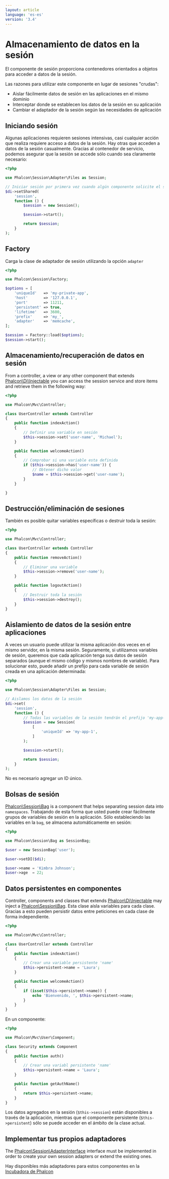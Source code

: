 ```yaml
---
layout: article
language: 'es-es'
version: '3.4'
---
```


<a name='overview'></a>

# Almacenamiento de datos en la sesión

El componente de sesión proporciona contenedores orientados a objetos para acceder a datos de la sesión.

Las razones para utilizar este componente en lugar de sesiones "crudas":

* Aislar fácilmente datos de sesión en las aplicaciones en el mismo dominio
* Interceptar donde se establecen los datos de la sesión en su aplicación
* Cambiar el adaptador de la sesión según las necesidades de aplicación

<a name='start'></a>

## Iniciando sesión

Algunas aplicaciones requieren sesiones intensivas, casi cualquier acción que realiza requiere acceso a datos de la sesión. Hay otras que acceden a datos de la sesión casualmente. Gracias al contenedor de servicio, podemos asegurar que la sesión se accede sólo cuando sea claramente necesario:

```php
<?php

use Phalcon\Session\Adapter\Files as Session;

// Iniciar sesión por primera vez cuando algún componente solicite el servicio de session
$di->setShared(
    'session',
    function () {
        $session = new Session();

        $session->start();

        return $session;
    }
);
```

<a name='start-factory'></a>

## Factory

Carga la clase de adaptador de sesión utilizando la opción `adapter`

```php
<?php

use Phalcon\Session\Factory;

$options = [
    'uniqueId'   => 'my-private-app',
    'host'       => '127.0.0.1',
    'port'       => 11211,
    'persistent' => true,
    'lifetime'   => 3600,
    'prefix'     => 'my_',
    'adapter'    => 'memcache',
];

$session = Factory::load($options);
$session->start();
```

<a name='store'></a>

## Almacenamiento/recuperación de datos en sesión

From a controller, a view or any other component that extends [Phalcon\Di\Injectable](api/Phalcon_Di_Injectable) you can access the session service and store items and retrieve them in the following way:

```php
<?php

use Phalcon\Mvc\Controller;

class UserController extends Controller
{
    public function indexAction()
    {
        // Definir una variable en sesión
        $this->session->set('user-name', 'Michael');
    }

    public function welcomeAction()
    {
        // Comprobar si una variable esta definida
        if ($this->session->has('user-name')) {
            // Obtener dicho valor
            $name = $this->session->get('user-name');
        }
    }

}
```

<a name='remove-destroy'></a>

## Destrucción/eliminación de sesiones

También es posible quitar variables específicas o destruir toda la sesión:

```php
<?php

use Phalcon\Mvc\Controller;

class UserController extends Controller
{
    public function removeAction()
    {
        // Eliminar una variable
        $this->session->remove('user-name');
    }

    public function logoutAction()
    {
        // Destruir toda la sesión
        $this->session->destroy();
    }
}
```

<a name='data-isolation'></a>

## Aislamiento de datos de la sesión entre aplicaciones

A veces un usuario puede utilizar la misma aplicación dos veces en el mismo servidor, en la misma sesión. Seguramente, si utilizamos variables de sesión, queremos que cada aplicación tenga sus datos de sesión separados (aunque el mismo código y mismos nombres de variable). Para solucionar esto, puede añadir un prefijo para cada variable de sesión creada en una aplicación determinada:

```php
<?php

use Phalcon\Session\Adapter\Files as Session;

// Aislamos los datos de la sesión
$di->set(
    'session',
    function () {
        // Todas las variables de la sesión tendrán el prefijo 'my-app-1'
        $session = new Session(
            [
                'uniqueId' => 'my-app-1',
            ]
        );

        $session->start();

        return $session;
    }
);
```

No es necesario agregar un ID único.

<a name='bags'></a>

## Bolsas de sesión

[Phalcon\Session\Bag](api/Phalcon_Session_Bag) is a component that helps separating session data into `namespaces`. Trabajando de esta forma que usted puede crear fácilmente grupos de variables de sesión en la aplicación. Sólo estableciendo las variables en la `bag`, se almacena automáticamente en sesión:

```php
<?php

use Phalcon\Session\Bag as SessionBag;

$user = new SessionBag('user');

$user->setDI($di);

$user->name = 'Kimbra Johnson';
$user->age  = 22;
```

<a name='data-persistence'></a>

## Datos persistentes en componentes

Controller, components and classes that extends [Phalcon\Di\Injectable](api/Phalcon_Di_Injectable) may inject a [Phalcon\Session\Bag](api/Phalcon_Session_Bag). Esta clase aísla variables para cada clase. Gracias a esto pueden persistir datos entre peticiones en cada clase de forma independiente.

```php
<?php

use Phalcon\Mvc\Controller;

class UserController extends Controller
{
    public function indexAction()
    {
        // Crear una variable persistente 'name'
        $this->persistent->name = 'Laura';
    }

    public function welcomeAction()
    {
        if (isset($this->persistent->name)) {
            echo 'Bienvenido, ', $this->persistent->name;
        }
    }
}
```

En un componente:

```php
<?php

use Phalcon\Mvc\User\Component;

class Security extends Component
{
    public function auth()
    {
        // Crear una variabl persistente 'name'
        $this->persistent->name = 'Laura';
    }

    public function getAuthName()
    {
        return $this->persistent->name;
    }
}
```

Los datos agregados en la sesión (`$this->session`) están disponibles a través de la aplicación, mientras que el componente persistente (`$this->persistent`) sólo se puede acceder en el ámbito de la clase actual.

<a name='custom-adapters'></a>

## Implementar tus propios adaptadores

The [Phalcon\Session\AdapterInterface](api/Phalcon_Session_AdapterInterface) interface must be implemented in order to create your own session adapters or extend the existing ones.

Hay disponibles más adaptadores para estos componentes en la [Incubadora de Phalcon](https://github.com/phalcon/incubator/tree/master/Library/Phalcon/Session/Adapter)